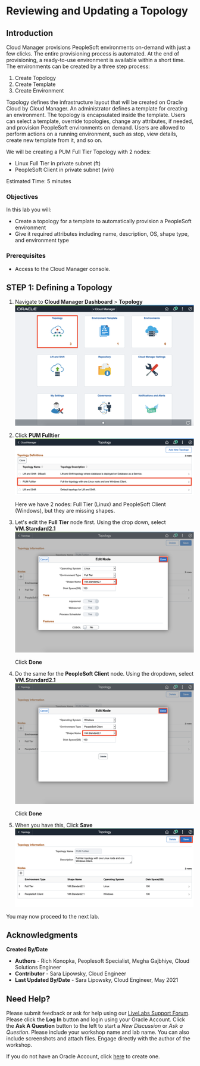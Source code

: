 # Reviewing and Updating a Topology

## Introduction

Cloud Manager provisions PeopleSoft environments on-demand with just a few clicks. The entire provisioning process is automated. At the end of provisioning, a ready-to-use environment is available within a short time. The environments can be created by a three step process:
1. Create Topology
2. Create Template
3. Create Environment

Topology defines the infrastructure layout that will be created on Oracle Cloud by Cloud Manager. An administrator defines a template for creating an environment. The topology is encapsulated inside the template. 
Users can select a template, override topologies, change any attributes, if needed, and provision PeopleSoft environments on demand. Users are allowed to perform actions on a running environment, such as stop, view details, create new template from it, and so on.

We will be creating a PUM Full Tier Topology with 2 nodes:
* Linux Full Tier in private subnet (ft)
* PeopleSoft Client in private subnet (win)

Estimated Time: 5 minutes

### Objectives
In this lab you will:
* Create a topology for a template to automatically provision a PeopleSoft environment
* Give it required attributes including name, description, OS, shape type, and environment type

### Prerequisites
- Access to the Cloud Manager console.

## **STEP 1**: Defining a Topology

1.	Navigate to **Cloud Manager Dashboard** > **Topology**
    ![](./images/dashtopology.png "")


2. Click **PUM Fulltier**
    ![](./images/2selectPUMFT.png "")

    Here we have 2 nodes: Full Tier (Linux) and PeopleSoft Client (Windows), but they are missing shapes. 

3. Let's edit the **Full Tier** node first. Using the drop down, select **VM.Standard2.1** 
    ![](./images/4addlinuxshape.png "")

    Click **Done**

4. Do the same for the **PeopleSoft Client** node. Using the dropdown, select **VM.Standard2.1** 
    ![](./images/5editwindowsshape.png "")
    
    Click **Done**

5. When you have this, Click **Save**
    ![](./images/6bothnodes.png "")


You may now proceed to the next lab.

## Acknowledgments

**Created By/Date**   
* **Authors** - Rich Konopka, Peoplesoft Specialist, Megha Gajbhiye, Cloud Solutions Engineer
* **Contributor** -  Sara Lipowsky, Cloud Engineer
* **Last Updated By/Date** - Sara Lipowsky, Cloud Engineer, May 2021

## Need Help?
Please submit feedback or ask for help using our [LiveLabs Support Forum](https://community.oracle.com/tech/developers/categories/Migrate%20SaaS%20to%20OCI). Please click the **Log In** button and login using your Oracle Account. Click the **Ask A Question** button to the left to start a *New Discussion* or *Ask a Question*.  Please include your workshop name and lab name.  You can also include screenshots and attach files.  Engage directly with the author of the workshop.

If you do not have an Oracle Account, click [here](https://profile.oracle.com/myprofile/account/create-account.jspx) to create one.